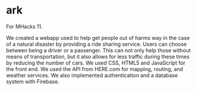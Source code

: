 # ark
For MHacks 11.

We created a webapp used to help get people out of harms way in the case of a natural disaster by providing a ride sharing service. 
Users can choose between being a driver or a passenger.
This can not only help those without means of transportation, but it also allows for less traffic during these times by reducing the number of cars.
We used CSS, HTML5 and JavaScript for the front end. 
We used the API from HERE.com for mapping, routing, and weather services. We also implemented authentication and a database system with Firebase.
